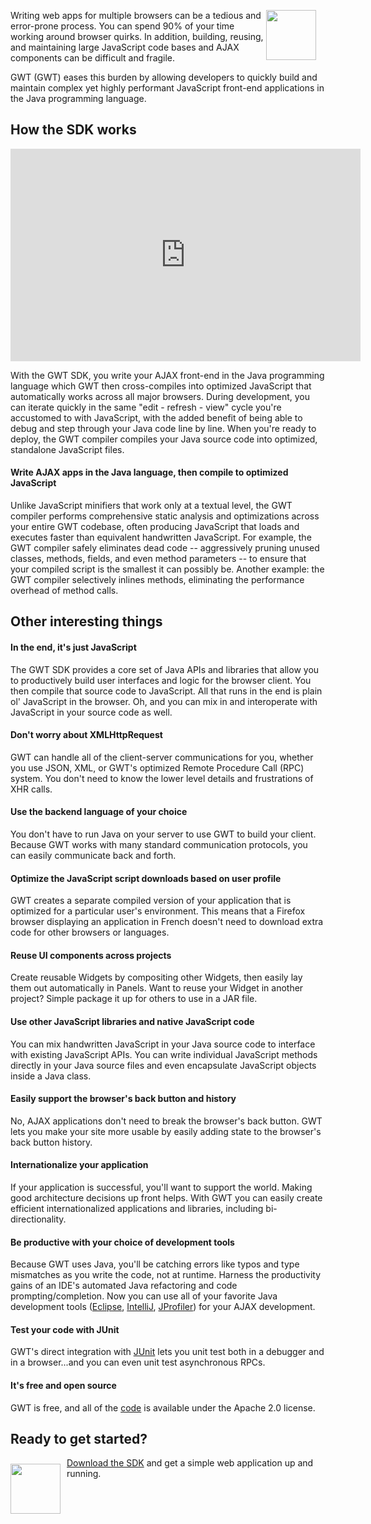 <style>

div.diagram img {
  margin: 20px;
}

.contents {
  border: none;
}

.contents td {
  border: none;
}

.contents .header {
  font-weight: bold;
}

.flow-img {
  float: left;
  margin: 5px 0px 10px 0px;
  width: 80px;
  height: 80px;
}

.flow {
  margin-left: 85px;
}

.gwt-tools {
  margin-left: 90px;
}

.gwt-tools-head {
  font-weight: bold;
  font-size: 110%;
  margin-bottom: 0.2em;
}
</style>

<img src="images/sdk-sm.png" style="float: right; width: 80px; height: 80px;
margin-right: 15px;" />

<div style="margin-top: 10px;">
<p>
Writing web apps for multiple browsers can be a tedious and error-prone process. 
You can spend 90% of your time working around browser quirks. In addition, building,
reusing, and maintaining large JavaScript code bases and AJAX components can be
difficult and fragile. 
</p>
<p>
GWT (GWT) eases this burden by allowing developers to
quickly build and maintain complex yet highly performant JavaScript front-end
applications in the Java programming language.
</p>
</div>

<a name="how"></a>
<h2>How the SDK works</h2>

<div>
<object width="560" height="340"><param name="movie" value="https://www.youtube.com/v/ShkYDPN5Knc&hl=en_US&fs=1&"></param><param name="allowFullScreen" value="true"></param><param name="allowscriptaccess" value="always"></param><embed src="https://www.youtube.com/v/ShkYDPN5Knc&hl=en_US&fs=1&" type="application/x-shockwave-flash" allowscriptaccess="always" allowfullscreen="true" width="560" height="340"></embed></object>
</div>

<p>With the GWT SDK, you write your AJAX front-end in the Java programming language which GWT then cross-compiles into optimized JavaScript that automatically works across all major browsers. During development, you can iterate quickly in the same "edit - refresh - view" cycle you're accustomed to with JavaScript, with the added benefit of being able to debug and step through your Java code line by line. When you're ready to deploy, the GWT compiler compiles your Java source code into optimized, standalone JavaScript files.</p>

<a name="write"></a>
<h4>Write AJAX apps in the Java language, then compile to optimized JavaScript</h4>

<p>Unlike JavaScript minifiers that work only at a textual level, the GWT compiler performs comprehensive static analysis and optimizations across your entire GWT codebase, often producing JavaScript that loads and executes faster than equivalent handwritten JavaScript. For example, the GWT compiler safely eliminates dead code -- aggressively pruning unused classes, methods, fields, and even method parameters -- to ensure that your compiled script is the smallest it can possibly be. Another example: the GWT compiler selectively inlines methods, eliminating the performance overhead of method calls.  </p>

<h2 id="otherthings">Other interesting things</h2>

<h4>In the end, it's just JavaScript</h4>
<p>The GWT SDK provides a core set of Java APIs and libraries that allow you to productively build user interfaces and logic for the browser client. You then compile that source code to JavaScript. All that runs in the end is plain ol' JavaScript in the browser. Oh, and you can mix in and interoperate with JavaScript in your source code as well. 
  
<h4>Don't worry about XMLHttpRequest</h4>
<p>GWT can handle all of the client-server communications for you, whether you use JSON, XML, or GWT's optimized Remote Procedure Call (RPC) system. You don't need to know the lower level details and frustrations of XHR calls.</p>

<h4>Use the backend language of your choice</h4>
<p>You don't have to run Java on your server to use GWT to build your client. Because GWT works with many standard communication protocols, you can easily communicate back and forth. </p>

<h4>Optimize the JavaScript script downloads based on user profile</h4>
<p>GWT creates a separate compiled version of your application that is optimized for a particular user's environment.  This means that a Firefox browser displaying an application in French doesn't need to download extra code for other browsers or languages.</p>

<h4>Reuse UI components across projects</h4>
<p>Create reusable Widgets by compositing other Widgets, then easily lay them out automatically in Panels.  Want to reuse your Widget in another project? Simple package it up for others to use in a JAR file.</p>

<h4>Use other JavaScript libraries and native JavaScript code</h4>
<p>You can mix handwritten JavaScript in your Java source code to interface with existing JavaScript APIs.  You can write individual JavaScript methods directly in your Java source files and even encapsulate JavaScript objects inside a Java class.</p>

<h4>Easily support the browser's back button and history</h4>
<p>No, AJAX applications don't need to break the browser's back button. GWT lets you make your site more usable by easily adding state to the browser's back button history.</p>

<h4>Internationalize your application</h4>
<p>If your application is successful, you'll want to support the world. Making good architecture decisions up front helps. With GWT you can easily create efficient internationalized applications and libraries, including bi-directionality.</p>

<h4>Be productive with your choice of development tools</h4>
<p>Because GWT uses Java, you'll be catching errors like typos and type mismatches as you write the code, not at runtime.  Harness the productivity gains of an IDE's automated Java refactoring and code prompting/completion. Now you can use all of your favorite Java development tools
(<a href="http://www.eclipse.org/">Eclipse</a>, <a href="http://www.jetbrains.com/idea/">IntelliJ</a>, <a href="http://www.ej-technologies.com/products/jprofiler/overview.html">JProfiler</a>) for your AJAX development. </p>

<h4>Test your code with JUnit</h4> 
<p>GWT's direct integration with <a href="http://www.junit.org/">JUnit</a> lets you unit test both in a debugger and in a browser...and you can even unit test asynchronous RPCs.</p>

<h4>It's free and open source</h4>
<p>GWT is free, and all of the <a href="https://gwt.googlesource.com/">code</a> is available under the Apache 2.0 license.</p>


<h2>Ready to get started?</h2>
<a href="gettingstarted.html">
  <img src="images/arrow-md.png" style="float: left; margin:10px 10px 0px 0px; border-style:none; width: 80px; height: 80px" />
</a>
<p>
  <a href="gettingstarted.html">Download the SDK</a> and get a simple web
  application up and running.
</p>


